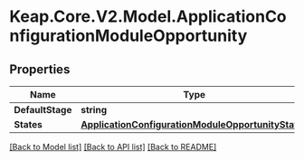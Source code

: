 # Keap.Core.V2.Model.ApplicationConfigurationModuleOpportunity

## Properties

Name | Type | Description | Notes
------------ | ------------- | ------------- | -------------
**DefaultStage** | **string** |  | [optional] 
**States** | [**ApplicationConfigurationModuleOpportunityStates**](ApplicationConfigurationModuleOpportunityStates.md) |  | [optional] 

[[Back to Model list]](../README.md#documentation-for-models) [[Back to API list]](../README.md#documentation-for-api-endpoints) [[Back to README]](../README.md)

